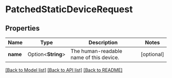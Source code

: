 # PatchedStaticDeviceRequest

## Properties

Name | Type | Description | Notes
------------ | ------------- | ------------- | -------------
**name** | Option<**String**> | The human-readable name of this device. | [optional]

[[Back to Model list]](../README.md#documentation-for-models) [[Back to API list]](../README.md#documentation-for-api-endpoints) [[Back to README]](../README.md)



